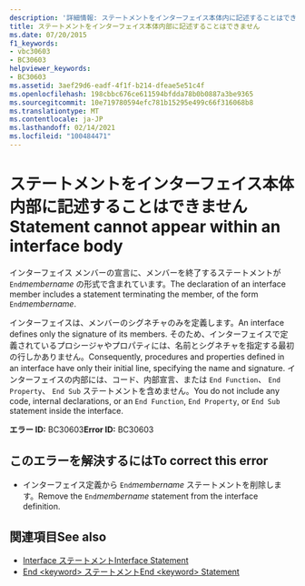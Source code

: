 ```yaml
---
description: '詳細情報: ステートメントをインターフェイス本体内に記述することはできません'
title: ステートメントをインターフェイス本体内部に記述することはできません
ms.date: 07/20/2015
f1_keywords:
- vbc30603
- BC30603
helpviewer_keywords:
- BC30603
ms.assetid: 3aef29d6-eadf-4f1f-b214-dfeae5e51c4f
ms.openlocfilehash: 198cbbc676ce611594bfdda78b0b0887a3be9365
ms.sourcegitcommit: 10e719780594efc781b15295e499c66f316068b8
ms.translationtype: MT
ms.contentlocale: ja-JP
ms.lasthandoff: 02/14/2021
ms.locfileid: "100484471"
---
```

# <a name="statement-cannot-appear-within-an-interface-body"></a><span data-ttu-id="e7b02-103">ステートメントをインターフェイス本体内部に記述することはできません</span><span class="sxs-lookup"><span data-stu-id="e7b02-103">Statement cannot appear within an interface body</span></span>

<span data-ttu-id="e7b02-104">インターフェイス メンバーの宣言に、メンバーを終了するステートメントが `End`*membername* の形式で含まれています。</span><span class="sxs-lookup"><span data-stu-id="e7b02-104">The declaration of an interface member includes a statement terminating the member, of the form `End`*membername*.</span></span>  
  
 <span data-ttu-id="e7b02-105">インターフェイスは、メンバーのシグネチャのみを定義します。</span><span class="sxs-lookup"><span data-stu-id="e7b02-105">An interface defines only the signature of its members.</span></span> <span data-ttu-id="e7b02-106">そのため、インターフェイスで定義されているプロシージャやプロパティには、名前とシグネチャを指定する最初の行しかありません。</span><span class="sxs-lookup"><span data-stu-id="e7b02-106">Consequently, procedures and properties defined in an interface have only their initial line, specifying the name and signature.</span></span> <span data-ttu-id="e7b02-107">インターフェイスの内部には、コード、内部宣言、または `End Function`、 `End Property`、 `End Sub` ステートメントを含めません。</span><span class="sxs-lookup"><span data-stu-id="e7b02-107">You do not include any code, internal declarations, or an `End Function`, `End Property`, or `End Sub` statement inside the interface.</span></span>  
  
 <span data-ttu-id="e7b02-108">**エラー ID:** BC30603</span><span class="sxs-lookup"><span data-stu-id="e7b02-108">**Error ID:** BC30603</span></span>  
  
## <a name="to-correct-this-error"></a><span data-ttu-id="e7b02-109">このエラーを解決するには</span><span class="sxs-lookup"><span data-stu-id="e7b02-109">To correct this error</span></span>  
  
- <span data-ttu-id="e7b02-110">インターフェイス定義から `End`*membername* ステートメントを削除します。</span><span class="sxs-lookup"><span data-stu-id="e7b02-110">Remove the `End`*membername* statement from the interface definition.</span></span>  
  
## <a name="see-also"></a><span data-ttu-id="e7b02-111">関連項目</span><span class="sxs-lookup"><span data-stu-id="e7b02-111">See also</span></span>

- [<span data-ttu-id="e7b02-112">Interface ステートメント</span><span class="sxs-lookup"><span data-stu-id="e7b02-112">Interface Statement</span></span>](../language-reference/statements/interface-statement.md)
- [<span data-ttu-id="e7b02-113">End \<keyword> ステートメント</span><span class="sxs-lookup"><span data-stu-id="e7b02-113">End \<keyword> Statement</span></span>](../language-reference/statements/end-keyword-statement.md)
